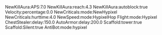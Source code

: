 NewKillAura:APS:7.0
NewKillAura:reach:4.3
NewKillAura:autoblock:true
Velocity:percentage:0.0
NewCriticals:mode:NewHypixel
NewCriticals:hurttime:4.0
NewSpeed:mode:HypixelHop
Flight:mode:Hypixel
ChestStealer:delay:150.0
AutoArmor:delay:200.0
Scaffold:tower:true
Scaffold:Silent:true
AntiBot:mode:hypixel
